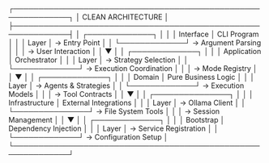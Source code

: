 ┌─────────────────────────────────────────────────────────────┐
│                    CLEAN ARCHITECTURE                       │
├─────────────────────────────────────────────────────────────┤
│  ┌─────────────┐                                            │
│  │ Interface   │  CLI Program                               │
│  │   Layer     │  → Entry Point                             │
│  └─────────────┘  → Argument Parsing                        │
│         │         → User Interaction                        │
│         ▼                                                    │
│  ┌─────────────┐                                            │
│  │ Application │  Orchestrator                              │
│  │   Layer     │  → Strategy Selection                      │
│  └─────────────┘  → Execution Coordination                  │
│         │         → Mode Registry                           │
│         ▼                                                    │
│  ┌─────────────┐                                            │
│  │   Domain    │  Pure Business Logic                       │
│  │   Layer     │  → Agents & Strategies                     │
│  └─────────────┘  → Execution Models                        │
│         │         → Tool Contracts                          │
│         ▼                                                    │
│  ┌───────────────┐                                          │
│  │ Infrastructure │  External Integrations                  │
│  │     Layer      │  → Ollama Client                        │
│  └───────────────┘  → File System Tools                     │
│         │         → Session Management                      │
│         ▼                                                    │
│  ┌─────────────┐                                            │
│  │ Bootstrap   │  Dependency Injection                      │
│  │   Layer     │  → Service Registration                    │
│  └─────────────┘  → Configuration Setup                     │
└─────────────────────────────────────────────────────────────┘
